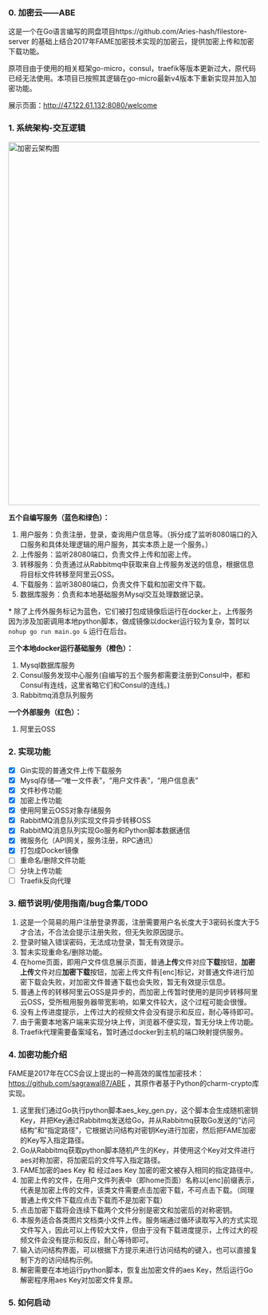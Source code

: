 ### 0. 加密云——ABE

这是一个在Go语言编写的网盘项目https://github.com/Aries-hash/filestore-server 的基础上结合2017年FAME加密技术实现的加密云，提供加密上传和加密下载功能。

原项目由于使用的相关框架go-micro，consul，traefik等版本更新过大，原代码已经无法使用。本项目已按照其逻辑在go-micro最新v4版本下重新实现并加入加密功能。

展示页面：http://47.122.61.132:8080/welcome

### 1. 系统架构-交互逻辑

<img width="728" alt="加密云架构图" src="https://github.com/qs3c/fileserver-ABE/assets/106737061/a16dfcca-8e33-4bfb-84d0-ed36733bb121">

**五个自编写服务（蓝色和绿色）：**

1. 用户服务：负责注册，登录，查询用户信息等。（拆分成了监听8080端口的入口服务和具体处理逻辑的用户服务，其实本质上是一个服务。）
2. 上传服务：监听28080端口，负责文件上传和加密上传。
3. 转移服务：负责通过从Rabbitmq中获取来自上传服务发送的信息，根据信息将目标文件转移至阿里云OSS。
4. 下载服务：监听38080端口，负责文件下载和加密文件下载。
5. 数据库服务：负责和本地基础服务Mysql交互处理数据记录。

\* 除了上传外服务标记为蓝色，它们被打包成镜像后运行在docker上，上传服务因为涉及加密调用本地python脚本，做成镜像以docker运行较为复杂，暂时以`nohup go run main.go &` 运行在后台。

**三个本地docker运行基础服务（橙色）：**

1. Mysql数据库服务
2. Consul服务发现中心服务(自编写的五个服务都需要注册到Consul中，都和Consul有连线，这里省略它们和Consul的连线。)
3. Rabbitmq消息队列服务

**一个外部服务（红色）：**

1. 阿里云OSS

### 2. 实现功能

- [x] Gin实现的普通文件上传下载服务
- [x] Mysql存储—“唯一文件表”，“用户文件表”，“用户信息表”
- [x] 文件秒传功能
- [x] 加密上传功能
- [x] 使用阿里云OSS对象存储服务
- [x] RabbitMQ消息队列实现文件异步转移OSS
- [x] RabbitMQ消息队列实现Go服务和Python脚本数据通信
- [x] 微服务化（API网关，服务注册，RPC通讯）
- [x] 打包成Docker镜像
- [ ] 重命名/删除文件功能
- [ ] 分块上传功能
- [ ] Traefik反向代理

### 3. 细节说明/使用指南/bug合集/TODO

1. 这是一个简易的用户注册登录界面，注册需要用户名长度大于3密码长度大于5才合法，不合法会提示注册失败，但无失败原因提示。
2. 登录时输入错误密码，无法成功登录，暂无有效提示。
3. 暂未实现重命名/删除功能。
4. 在home页面，即用户文件信息展示页面，普通**上传**文件对应**下载**按钮，**加密上传**文件对应**加密下载**按钮，加密上传文件有[enc]标记，对普通文件进行加密下载会失败，对加密文件普通下载也会失败，暂无有效提示信息。
5. 普通上传的转移阿里云OSS是异步的，而加密上传暂时使用的是同步转移阿里云OSS，受所租用服务器带宽影响，如果文件较大，这个过程可能会很慢。
6. 没有上传进度提示，上传过大的视频文件会没有提示和反应，耐心等待即可。
7. 由于需要本地客户端来实现分块上传，浏览器不便实现，暂无分块上传功能。
8. Traefik代理需要备案域名，暂时通过docker到主机的端口映射提供服务。

### 4. 加密功能介绍

FAME是2017年在CCS会议上提出的一种高效的属性加密技术：https://github.com/sagrawal87/ABE ，其原作者基于Python的charm-crypto库实现。

1. 这里我们通过Go执行python脚本aes_key_gen.py，这个脚本会生成随机密钥Key，并把Key通过Rabbitmq发送给Go，并从Rabbitmq获取Go发送的“访问结构”和“指定路径”，它根据访问结构对密钥Key进行加密，然后把FAME加密的Key写入指定路径。
2. Go从Rabbitmq获取python脚本随机产生的Key，并使用这个Key对文件进行aes对称加密，将加密后的文件写入指定路径。
3. FAME加密的aes Key 和 经过aes Key 加密的密文被存入相同的指定路径中。
4. 加密上传的文件，在用户文件列表中（即home页面）名称以[enc]前缀表示，代表是加密上传的文件，该类文件需要点击加密下载，不可点击下载。（同理普通上传文件下载应点击下载而不是加密下载）
5. 点击加密下载将会连续下载两个文件分别是密文和加密后的对称密钥。
6. 本服务适合各类图片文档类小文件上传。服务端通过循环读取写入的方式实现文件写入，因此可以上传较大文件，但由于没有下载进度提示，上传过大的视频文件会没有提示和反应，耐心等待即可。
7. 输入访问结构界面，可以根据下方提示来进行访问结构的键入，也可以直接复制下方的访问结构示例。
8. 解密需要在本地运行python脚本，恢复出加密文件的aes Key，然后运行Go解密程序用aes Key对加密文件复原。

### 5. 如何启动
